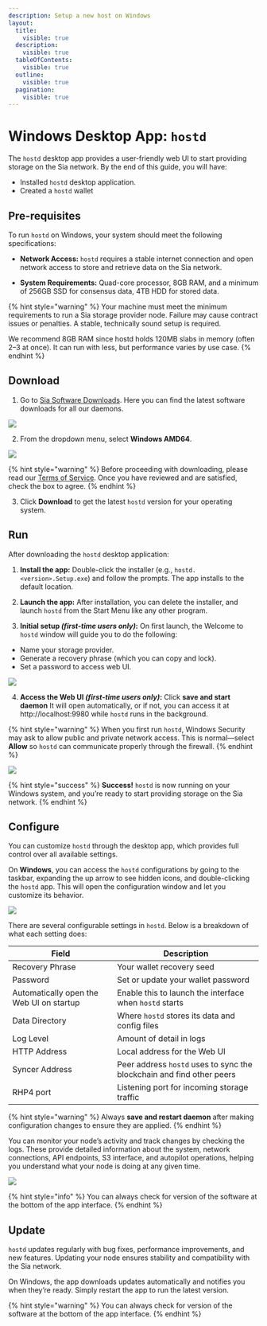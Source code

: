 ```yaml
---
description: Setup a new host on Windows
layout:
  title:
    visible: true
  description:
    visible: true
  tableOfContents:
    visible: true
  outline:
    visible: true
  pagination:
    visible: true
---
```


# Windows Desktop App: `hostd`

The `hostd` desktop app provides a user-friendly web UI to start providing storage on the Sia network. By the end of this guide, you will have:

* Installed `hostd` desktop application.
* Created a `hostd` wallet

## Pre-requisites

To run `hostd` on Windows, your system should meet the following specifications:

* **Network Access:** `hostd` requires a stable internet connection and open network access to store and retrieve data on the Sia network.

* **System Requirements:** Quad-core processor, 8GB RAM, and a minimum of 256GB SSD for consensus data, 4TB HDD for stored data.

{% hint style="warning" %}
Your machine must meet the minimum requirements to run a Sia storage provider node. Failure may cause contract issues or penalties. A stable, technically sound setup is required.

We recommend 8GB RAM since hostd holds 120MB slabs in memory (often 2–3 at once). It can run with less, but performance varies by use case.
{% endhint %}

## Download

1. Go to [Sia Software Downloads](https://sia.tech/software-downloads). Here you can find the latest software downloads for all our daemons.

![](../../.gitbook/assets/windows-hostd-app/sia-tech-website-download.png)

2. From the dropdown menu, select **Windows AMD64**.

![](../../.gitbook/assets/windows-hostd-app/hostd-download-website.png)

{% hint style="warning" %}
Before proceeding with downloading, please read our [Terms of Service](https://sia.tech/terms-of-service). Once you have reviewed and are satisfied, check the box to agree.
{% endhint %}

3. Click **Download** to get the latest `hostd` version for your operating system.

## Run

After downloading the `hostd` desktop application:

1. **Install the app:** Double-click the installer (e.g., `hostd.<version>.Setup.exe`) and follow the prompts. The app installs to the default location.

2. **Launch the app:** After installation, you can delete the installer, and launch `hostd` from the Start Menu like any other program.

3. **Initial setup *(first-time users only)*:** On first launch, the Welcome to `hostd` window will guide you to do the following:

- Name your storage provider.
- Generate a recovery phrase (which you can copy and lock).
- Set a password to access web UI.

![](../../.gitbook/assets/windows-hostd-app/welcome-ui.png)

4. **Access the Web UI *(first-time users only)*:** Click **save and start daemon** It will open automatically, or if not, you can access it at http://localhost:9980 while `hostd` runs in the background.

{% hint style="warning" %}
When you first run `hostd`, Windows Security may ask to allow public and private network access. This is normal—select **Allow** so `hostd` can communicate properly through the firewall.
{% endhint %}

![](../../.gitbook/assets/windows-hostd-app/web-ui.png)

{% hint style="success" %}
**Success!** `hostd` is now running on your Windows system, and you’re ready to start providing storage on the Sia network.
{% endhint %}

## Configure

You can customize `hostd` through the desktop app, which provides full control over all available settings.

On **Windows**, you can access the `hostd` configurations by going to the taskbar, expanding the up arrow to see hidden icons, and double-clicking the `hostd` app. This will open the configuration window and let you customize its behavior.

![](../../.gitbook/assets/windows-hostd-app/configuring.png)

There are several configurable settings in `hostd`. Below is a breakdown of what each setting does:

| Field | Description |
|------|-------------|
| Recovery Phrase | Your wallet recovery seed |
| Password | Set or update your wallet password |
| Automatically open the Web UI on startup | Enable this to launch the interface when `hostd` starts |
| Data Directory | Where `hostd` stores its data and config files |
| Log Level | Amount of detail in logs |
| HTTP Address | Local address for the Web UI |
| Syncer Address | Peer address `hostd` uses to sync the blockchain and find other peers |
| RHP4 port | Listening port for incoming storage traffic |

{% hint style="warning" %}
Always **save and restart daemon** after making configuration changes to ensure they are applied.
{% endhint %}

You can monitor your node’s activity and track changes by checking the logs. These provide detailed information about the system, network connections, API endpoints, S3 interface, and autopilot operations, helping you understand what your node is doing at any given time.

![](../../.gitbook/assets/windows-hostd-app/config-logs.png)

{% hint style="info" %}
You can always check for version of the software at the bottom of the app interface.
{% endhint %}

## Update

`hostd` updates regularly with bug fixes, performance improvements, and new features. Updating your node ensures stability and compatibility with the Sia network. 

On Windows, the app downloads updates automatically and notifies you when they’re ready. Simply restart the app to run the latest version. 

{% hint style="warning" %}
You can always check for version of the software at the bottom of the app interface.
{% endhint %}

